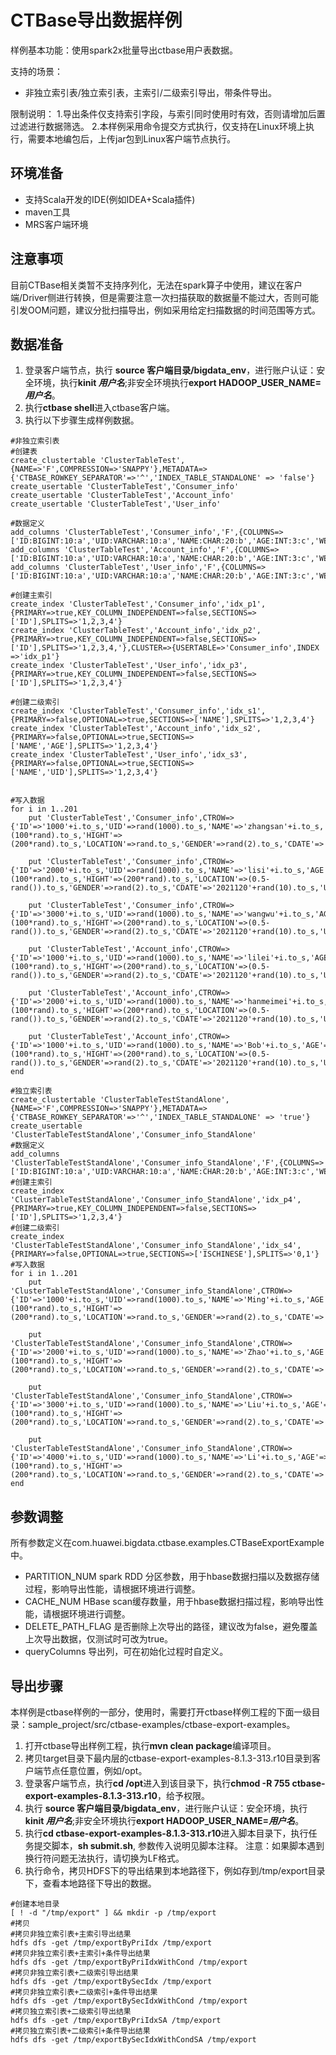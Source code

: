 # CTBase导出数据样例

样例基本功能：使用spark2x批量导出ctbase用户表数据。

支持的场景：

* 非独立索引表/独立索引表，主索引/二级索引导出，带条件导出。

限制说明：
1.导出条件仅支持索引字段，与索引同时使用时有效，否则请增加后置过滤进行数据筛选。
2.本样例采用命令提交方式执行，仅支持在Linux环境上执行，需要本地编包后，上传jar包到Linux客户端节点执行。

## 环境准备

* 支持Scala开发的IDE(例如IDEA+Scala插件)
* maven工具
* MRS客户端环境

## 注意事项

目前CTBase相关类暂不支持序列化，无法在spark算子中使用，建议在客户端/Driver侧进行转换，但是需要注意一次扫描获取的数据量不能过大，否则可能引发OOM问题，建议分批扫描导出，例如采用给定扫描数据的时间范围等方式。

## 数据准备

1. 登录客户端节点，执行 **source 客户端目录/bigdata_env**，进行账户认证：安全环境，执行**kinit *用户名***;非安全环境执行**export HADOOP_USER_NAME=*用户名***。
2. 执行**ctbase shell**进入ctbase客户端。
3. 执行以下步骤生成样例数据。

```
#非独立索引表
#创建表
create_clustertable 'ClusterTableTest',{NAME=>'F',COMPRESSION=>'SNAPPY'},METADATA=>{'CTBASE_ROWKEY_SEPARATOR'=>'^','INDEX_TABLE_STANDALONE' => 'false'}
create_usertable 'ClusterTableTest','Consumer_info'
create_usertable 'ClusterTableTest','Account_info'
create_usertable 'ClusterTableTest','User_info'

#数据定义
add_columns 'ClusterTableTest','Consumer_info','F',{COLUMNS=>['ID:BIGINT:10:a','UID:VARCHAR:10:a','NAME:CHAR:20:b','AGE:INT:3:c','WEIGHT:FLOAT:10:d','HIGHT:DOUBLE:20:d','LOCATION:DECIMAL:30:d','GENDER:BOOL:1:e','CDATE:VARCHAR:10:f','UDATE:CHAR:20:f']}
add_columns 'ClusterTableTest','Account_info','F',{COLUMNS=>['ID:BIGINT:10:a','UID:VARCHAR:10:a','NAME:CHAR:20:b','AGE:INT:3:c','WEIGHT:FLOAT:10:d','HIGHT:DOUBLE:20:d','LOCATION:DECIMAL:30:d','GENDER:BOOL:1:e','CDATE:VARCHAR:10:f','UDATE:CHAR:20:f']}
add_columns 'ClusterTableTest','User_info','F',{COLUMNS=>['ID:BIGINT:10:a','UID:VARCHAR:10:a','NAME:CHAR:20:b','AGE:INT:3:c','WEIGHT:FLOAT:10:d','HIGHT:DOUBLE:20:d','LOCATION:DECIMAL:30:d','GENDER:BOOL:1:e','CDATE:VARCHAR:10:f','UDATE:CHAR:20:f']}

#创建主索引
create_index 'ClusterTableTest','Consumer_info','idx_p1',{PRIMARY=>true,KEY_COLUMN_INDEPENDENT=>false,SECTIONS=>['ID'],SPLITS=>'1,2,3,4'}
create_index 'ClusterTableTest','Account_info','idx_p2',{PRIMARY=>true,KEY_COLUMN_INDEPENDENT=>false,SECTIONS=>['ID'],SPLITS=>'1,2,3,4,'},CLUSTER=>{USERTABLE=>'Consumer_info',INDEX =>'idx_p1'}
create_index 'ClusterTableTest','User_info','idx_p3',{PRIMARY=>true,KEY_COLUMN_INDEPENDENT=>false,SECTIONS=>['ID'],SPLITS=>'1,2,3,4'}

#创建二级索引
create_index 'ClusterTableTest','Consumer_info','idx_s1',{PRIMARY=>false,OPTIONAL=>true,SECTIONS=>['NAME'],SPLITS=>'1,2,3,4'}
create_index 'ClusterTableTest','Account_info','idx_s2',{PRIMARY=>false,OPTIONAL=>true,SECTIONS=>['NAME','AGE'],SPLITS=>'1,2,3,4'}
create_index 'ClusterTableTest','User_info','idx_s3',{PRIMARY=>false,OPTIONAL=>true,SECTIONS=>['NAME','UID'],SPLITS=>'1,2,3,4'}


#写入数据
for i in 1..201
    put 'ClusterTableTest','Consumer_info',CTROW=>{'ID'=>'1000'+i.to_s,'UID'=>rand(1000).to_s,'NAME'=>'zhangsan'+i.to_s,'AGE'=>rand(150).to_s,'WEIGHT'=>(100*rand).to_s,'HIGHT'=>(200*rand).to_s,'LOCATION'=>rand.to_s,'GENDER'=>rand(2).to_s,'CDATE'=>'2021120'+rand(10).to_s,'UDATE'=>'2021121'+rand(10).to_s}

    put 'ClusterTableTest','Consumer_info',CTROW=>{'ID'=>'2000'+i.to_s,'UID'=>rand(1000).to_s,'NAME'=>'lisi'+i.to_s,'AGE'=>rand(150).to_s,'WEIGHT'=>(100*rand).to_s,'HIGHT'=>(200*rand).to_s,'LOCATION'=>(0.5-rand()).to_s,'GENDER'=>rand(2).to_s,'CDATE'=>'2021120'+rand(10).to_s,'UDATE'=>'2021121'+rand(10).to_s}

    put 'ClusterTableTest','Consumer_info',CTROW=>{'ID'=>'3000'+i.to_s,'UID'=>rand(1000).to_s,'NAME'=>'wangwu'+i.to_s,'AGE'=>rand(150).to_s,'WEIGHT'=>(100*rand).to_s,'HIGHT'=>(200*rand).to_s,'LOCATION'=>(0.5-rand()).to_s,'GENDER'=>rand(2).to_s,'CDATE'=>'2021120'+rand(10).to_s,'UDATE'=>'2021121'+rand(10).to_s}

    put 'ClusterTableTest','Account_info',CTROW=>{'ID'=>'1000'+i.to_s,'UID'=>rand(1000).to_s,'NAME'=>'lilei'+i.to_s,'AGE'=>rand(150).to_s,'WEIGHT'=>(100*rand).to_s,'HIGHT'=>(200*rand).to_s,'LOCATION'=>(0.5-rand()).to_s,'GENDER'=>rand(2).to_s,'CDATE'=>'2021120'+rand(10).to_s,'UDATE'=>'2021121'+rand(10).to_s}

    put 'ClusterTableTest','Account_info',CTROW=>{'ID'=>'2000'+i.to_s,'UID'=>rand(1000).to_s,'NAME'=>'hanmeimei'+i.to_s,'AGE'=>rand(150).to_s,'WEIGHT'=>(100*rand).to_s,'HIGHT'=>(200*rand).to_s,'LOCATION'=>(0.5-rand()).to_s,'GENDER'=>rand(2).to_s,'CDATE'=>'2021120'+rand(10).to_s,'UDATE'=>'2021121'+rand(10).to_s}

    put 'ClusterTableTest','Account_info',CTROW=>{'ID'=>'1000'+i.to_s,'UID'=>rand(1000).to_s,'NAME'=>'Bob'+i.to_s,'AGE'=>rand(150).to_s,'WEIGHT'=>(100*rand).to_s,'HIGHT'=>(200*rand).to_s,'LOCATION'=>(0.5-rand()).to_s,'GENDER'=>rand(2).to_s,'CDATE'=>'2021120'+rand(10).to_s,'UDATE'=>'2021121'+rand(10).to_s}
end

#独立索引表
create_clustertable 'ClusterTableTestStandAlone',{NAME=>'F',COMPRESSION=>'SNAPPY'},METADATA=>{'CTBASE_ROWKEY_SEPARATOR'=>'^','INDEX_TABLE_STANDALONE' => 'true'}
create_usertable 'ClusterTableTestStandAlone','Consumer_info_StandAlone'
#数据定义
add_columns 'ClusterTableTestStandAlone','Consumer_info_StandAlone','F',{COLUMNS=>['ID:BIGINT:10:a','UID:VARCHAR:10:a','NAME:CHAR:20:b','AGE:INT:3:c','WEIGHT:FLOAT:10:d','HIGHT:DOUBLE:20:d','LOCATION:DECIMAL:30:d','GENDER:BOOL:1:e','CDATE:VARCHAR:10:f','UDATE:CHAR:20:f','ISCHINESE:BOOL:1:g']}
#创建主索引
create_index 'ClusterTableTestStandAlone','Consumer_info_StandAlone','idx_p4',{PRIMARY=>true,KEY_COLUMN_INDEPENDENT=>false,SECTIONS=>['ID'],SPLITS=>'1,2,3,4'}
#创建二级索引
create_index 'ClusterTableTestStandAlone','Consumer_info_StandAlone','idx_s4',{PRIMARY=>false,OPTIONAL=>true,SECTIONS=>['ISCHINESE'],SPLITS=>'0,1'}
#写入数据
for i in 1..201
    put 'ClusterTableTestStandAlone','Consumer_info_StandAlone',CTROW=>{'ID'=>'1000'+i.to_s,'UID'=>rand(1000).to_s,'NAME'=>'Ming'+i.to_s,'AGE'=>rand(150).to_s,'WEIGHT'=>(100*rand).to_s,'HIGHT'=>(200*rand).to_s,'LOCATION'=>rand.to_s,'GENDER'=>rand(2).to_s,'CDATE'=>'2021120'+rand(10).to_s,'UDATE'=>'2021121'+rand(10).to_s,'ISCHINESE'=>rand(2).to_s}
  
    put 'ClusterTableTestStandAlone','Consumer_info_StandAlone',CTROW=>{'ID'=>'2000'+i.to_s,'UID'=>rand(1000).to_s,'NAME'=>'Zhao'+i.to_s,'AGE'=>rand(150).to_s,'WEIGHT'=>(100*rand).to_s,'HIGHT'=>(200*rand).to_s,'LOCATION'=>rand.to_s,'GENDER'=>rand(2).to_s,'CDATE'=>'2021120'+rand(10).to_s,'UDATE'=>'2021121'+rand(10).to_s,'ISCHINESE'=>rand(2).to_s}

    put 'ClusterTableTestStandAlone','Consumer_info_StandAlone',CTROW=>{'ID'=>'3000'+i.to_s,'UID'=>rand(1000).to_s,'NAME'=>'Liu'+i.to_s,'AGE'=>rand(150).to_s,'WEIGHT'=>(100*rand).to_s,'HIGHT'=>(200*rand).to_s,'LOCATION'=>rand.to_s,'GENDER'=>rand(2).to_s,'CDATE'=>'2021120'+rand(10).to_s,'UDATE'=>'2021121'+rand(10).to_s,'ISCHINESE'=>rand(2).to_s}

    put 'ClusterTableTestStandAlone','Consumer_info_StandAlone',CTROW=>{'ID'=>'4000'+i.to_s,'UID'=>rand(1000).to_s,'NAME'=>'Li'+i.to_s,'AGE'=>rand(150).to_s,'WEIGHT'=>(100*rand).to_s,'HIGHT'=>(200*rand).to_s,'LOCATION'=>rand.to_s,'GENDER'=>rand(2).to_s,'CDATE'=>'2021120'+rand(10).to_s,'UDATE'=>'2021121'+rand(10).to_s,'ISCHINESE'=>rand(2).to_s}
end
```

## 参数调整

所有参数定义在com.huawei.bigdata.ctbase.examples.CTBaseExportExample中。

* PARTITION_NUM
  spark RDD 分区参数，用于hbase数据扫描以及数据存储过程，影响导出性能，请根据环境进行调整。
* CACHE_NUM
  HBase scan缓存数量，用于hbase数据扫描过程，影响导出性能，请根据环境进行调整。
* DELETE_PATH_FLAG
  是否删除上次导出的路径，建议改为false，避免覆盖上次导出数据，仅测试时可改为true。
* queryColumns
  导出列，可在初始化过程时自定义。

## 导出步骤

本样例是ctbase样例的一部分，使用时，需要打开ctbase样例工程的下面一级目录：sample_project/src/ctbase-examples/ctbase-export-examples。

1. 打开ctbase导出样例工程，执行**mvn clean package**编译项目。
2. 拷贝target目录下最内层的ctbase-export-examples-8.1.3-313.r10目录到客户端节点任意位置，例如/opt。
3. 登录客户端节点，执行**cd /opt**进入到该目录下，执行**chmod -R 755 ctbase-export-examples-8.1.3-313.r10**，给予权限。
4. 执行 **source 客户端目录/bigdata_env**，进行账户认证：安全环境，执行**kinit *用户名***;非安全环境执行**export HADOOP_USER_NAME=*用户名***。
5. 执行**cd ctbase-export-examples-8.1.3-313.r10**进入脚本目录下，执行任务提交脚本，**sh submit.sh**, 参数传入说明见脚本注释。
   注意：如果脚本遇到换行符问题无法执行，请切换为LF格式。
6. 执行命令，拷贝HDFS下的导出结果到本地路径下，例如存到/tmp/export目录下，查看本地路径下导出的数据。

```
#创建本地目录
[ ! -d "/tmp/export" ] && mkdir -p /tmp/export
#拷贝
#拷贝非独立索引表+主索引导出结果
hdfs dfs -get /tmp/exportByPriIdx /tmp/export
#拷贝非独立索引表+主索引+条件导出结果
hdfs dfs -get /tmp/exportByPriIdxWithCond /tmp/export
#拷贝非独立索引表+二级索引导出结果
hdfs dfs -get /tmp/exportBySecIdx /tmp/export
#拷贝非独立索引表+二级索引+条件导出结果
hdfs dfs -get /tmp/exportBySecIdxWithCond /tmp/export
#拷贝独立索引表+二级索引导出结果
hdfs dfs -get /tmp/exportByPriIdxSA /tmp/export
#拷贝独立索引表+二级索引+条件导出结果
hdfs dfs -get /tmp/exportBySecIdxWithCondSA /tmp/export
```

